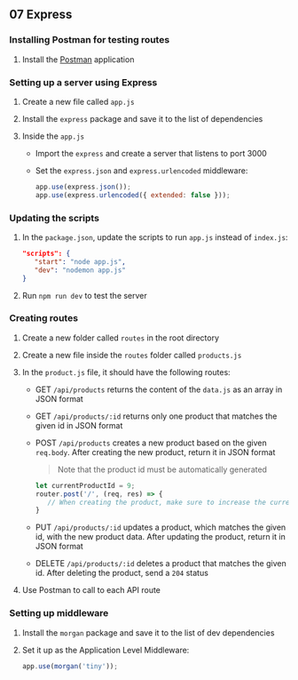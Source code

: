 ## 07 Express

### Installing Postman for testing routes

1. Install the [Postman](https://www.postman.com/downloads/) application

### Setting up a server using Express

1. Create a new file called `app.js`
2. Install the `express` package and save it to the list of dependencies
3. Inside the `app.js`

   - Import the `express` and create a server that listens to port 3000
   - Set the `express.json` and `express.urlencoded` middleware:

     ```js
     app.use(express.json());
     app.use(express.urlencoded({ extended: false }));
     ```

### Updating the scripts

1. In the `package.json`, update the scripts to run `app.js` instead of `index.js`:

   ```json
   "scripts": {
      "start": "node app.js",
      "dev": "nodemon app.js"
   }
   ```

2. Run `npm run dev` to test the server

### Creating routes

1. Create a new folder called `routes` in the root directory
2. Create a new file inside the `routes` folder called `products.js`
3. In the `product.js` file, it should have the following routes:

   - GET `/api/products` returns the content of the `data.js` as an array in JSON format
   - GET `/api/products/:id` returns only one product that matches the given id in JSON format
   - POST `/api/products` creates a new product based on the given `req.body`. After creating the new product, return it in JSON format

     > Note that the product id must be automatically generated

     ```js
     let currentProductId = 9;
     router.post('/', (req, res) => {
        // When creating the product, make sure to increase the currentProductId by 1
     }
     ```

   - PUT `/api/products/:id` updates a product, which matches the given id, with the new product data. After updating the product, return it in JSON format
   - DELETE `/api/products/:id` deletes a product that matches the given id. After deleting the product, send a `204` status

4. Use Postman to call to each API route

### Setting up middleware

1. Install the `morgan` package and save it to the list of dev dependencies
2. Set it up as the Application Level Middleware:

   ```js
   app.use(morgan('tiny'));
   ```
